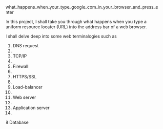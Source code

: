 what_happens_when_your_type_google_com_in_your_browser_and_press_enter

In this project, I shall take you through 
what happens when you type a 
uniform resource locater (URL) into the address bar of a web browser.

I shall delve deep into some web terminalogies such as
1. DNS request
2. 
3. TCP/IP
4. 
5. Firewall
6. 
7. HTTPS/SSL
8. 
9. Load-balancer
10. 
11. Web server
12. 
13. Application server
14. 
8 Database
